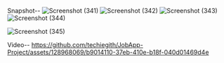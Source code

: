 Snapshot--
![Screenshot (341)](https://github.com/techiegith/JobApp-Project/assets/128968069/84a8af98-7884-41b9-ab02-46c05cd44331)
![Screenshot (342)](https://github.com/techiegith/JobApp-Project/assets/128968069/d6bdb596-2f0e-4eac-8c02-772d11619ff3)
![Screenshot (343)](https://github.com/techiegith/JobApp-Project/assets/128968069/43492ff8-e6e0-48d3-8973-bd6bf8a63cf4)
![Screenshot (344)](https://github.com/techiegith/JobApp-Project/assets/128968069/09dadef0-fc74-44f3-b118-e241aadfae5b)

![Screenshot (345)](https://github.com/techiegith/JobApp-Project/assets/128968069/89e70e13-2ca8-4b42-8047-074211e92482)

Video--
https://github.com/techiegith/JobApp-Project/assets/128968069/b9014110-37eb-410e-b18f-040d01469d4e

